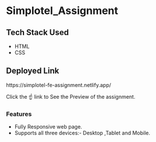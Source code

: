 # Simplotel_Assignment
<h2>Tech Stack Used</h2>
<ul><li>HTML</li>
  <li>CSS</li>
  </ul>
  <h2>Deployed Link</h2>
  https://simplotel-fe-assignment.netlify.app/
  <p>Click the &#9757; link to See the Preview of the assignment.</p>
  <h3>Features</h3>
  <ul>
  <li>Fully Responsive web page.</li>
  <li>Supports all three devices:- Desktop ,Tablet and Mobile. </li>
  </ul>
  

